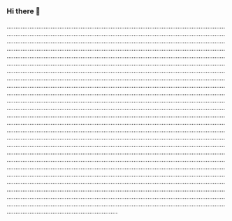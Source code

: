 ### Hi there 👋

...........................................................................................................................................................................................................................................................................................................................................................................................................................................................................................................................................................................................................................................................................................................................................................................................................................................................................................................................................................................................................................................................................................................................................................................................................................................................................................................................................................................................................................................................................................................................................................................................................................................................................................................................................................................................................................................................................................................................................................................................................................................................................................................................................................................................................................................................................................................................................................................................................................................................................................................................................................................................................................................................................................................................................................................................................................................................................................................................................................................................................................................................................................................................................................................................................................................................................................